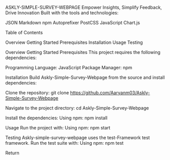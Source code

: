 ASKLY-SIMPLE-SURVEY-WEBPAGE
Empower Insights, Simplify Feedback, Drive Innovation
Built with the tools and technologies:

JSON
Markdown
npm
Autoprefixer
PostCSS
JavaScript
Chart.js

Table of Contents

Overview
Getting Started
Prerequisites
Installation
Usage
Testing

Overview
Getting Started
Prerequisites
This project requires the following dependencies:

Programming Language: JavaScript
Package Manager: npm

Installation
Build Askly-Simple-Survey-Webpage from the source and install dependencies:

Clone the repository:
git clone https://github.com/Aaryanm03/Askly-Simple-Survey-Webpage


Navigate to the project directory:
cd Askly-Simple-Survey-Webpage


Install the dependencies:
Using npm:
npm install



Usage
Run the project with:
Using npm:
npm start

Testing
Askly-simple-survey-webpage uses the test-Framework test framework. Run the test suite with:
Using npm:
npm test

Return
